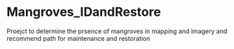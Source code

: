 # Mangroves_IDandRestore
Proejct to determine the prsence of mangroves in mapping and imagery and recommend path for maintenance and restoration
